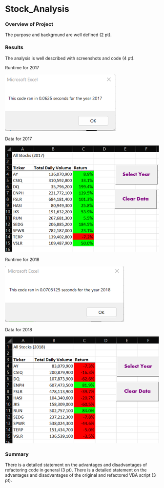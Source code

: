 # Stock_Analysis

### Overview of Project
  The purpose and background are well defined (2 pt).

### Results

  The analysis is well described with screenshots and code (4 pt).

Runtime for 2017

   ![2017%20Macro%20Runtime_GJ.png](Resources/2017%20Macro%20Runtime_GJ.png)

Data for 2017

   ![2017%20Data%20_GJ.png](Resources/2017%20Data%20_GJ.png)

Runtime for 2018

   ![2018%20Macro%20Runtime_GJ.png](Resources/2018%20Macro%20Runtime_GJ.png)

Data for 2018

   ![2018%20Data%20_GJ.png](Resources/2018%20Data%20_GJ.png)

### Summary

  There is a detailed statement on the advantages and disadvantages of refactoring code in general (3 pt).
  There is a detailed statement on the advantages and disadvantages of the original and refactored VBA script (3 pt).
